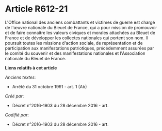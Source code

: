 # Article R612-21

L'Office national des anciens combattants et victimes de guerre est chargé de l'œuvre nationale du Bleuet de France, qui a
pour mission de promouvoir et de faire connaître les valeurs civiques et morales attachées au Bleuet de France et de
développer les collectes nationales qui portent son nom. Il poursuit toutes les missions d'action sociale, de représentation
et de participation aux manifestations patriotiques, précédemment assurées par le comité du souvenir et des manifestations
nationales et l'Association nationale du Bleuet de France.

**Liens relatifs à cet article**

_Anciens textes_:

  - Arrêté du 31 octobre 1991 - art. 1 (Ab)

_Créé par_:

  - Décret n°2016-1903 du 28 décembre 2016 - art.

_Codifié par_:

  - Décret n°2016-1903 du 28 décembre 2016 - art.
